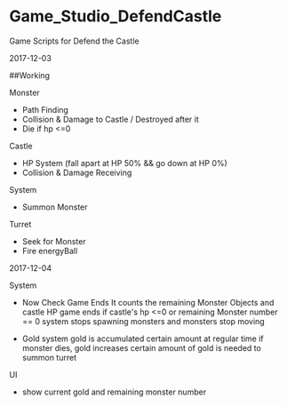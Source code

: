 # Game_Studio_DefendCastle
Game Scripts for Defend the Castle

2017-12-03

##Working

Monster
- Path Finding
- Collision & Damage to Castle / Destroyed after it
- Die if hp <=0

Castle
- HP System (fall apart at HP 50% && go down at HP 0%)
- Collision & Damage Receiving

System
- Summon Monster

Turret
- Seek for Monster
- Fire energyBall

2017-12-04

System
- Now Check Game Ends
  It counts the remaining Monster Objects and castle HP
  game ends if castle's hp <=0 or remaining Monster number == 0
  system stops spawning monsters and monsters stop moving

- Gold system
  gold is accumulated certain amount at regular time
  if monster dies, gold increases
  certain amount of gold is needed to summon turret

UI
- show current gold and remaining monster number
